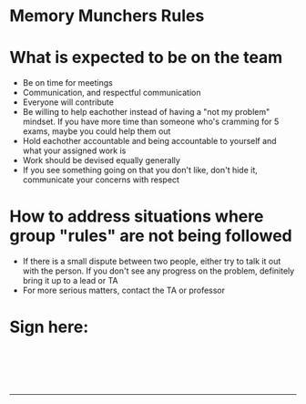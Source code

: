 # Memory Munchers Rules

# What is expected to be on the team 

- Be on time for meetings
- Communication, and respectful communication
- Everyone will contribute
- Be willing to help eachother instead of having a "not my problem" mindset. If you have more time than someone who's cramming for 5 exams, maybe you could help them out
- Hold eachother accountable and being accountable to yourself and what your assigned work is
- Work should be devised equally generally
- If you see something going on that you don't like, don't hide it, communicate your concerns with respect

# How to address situations where group "rules" are not being followed

- If there is a small dispute between two people, either try to talk it out with the person. If you don't see any progress on the problem, definitely bring it up to a lead or TA
- For more serious matters, contact the TA or professor

# Sign here:
<br> <br> <br> <br>






---
